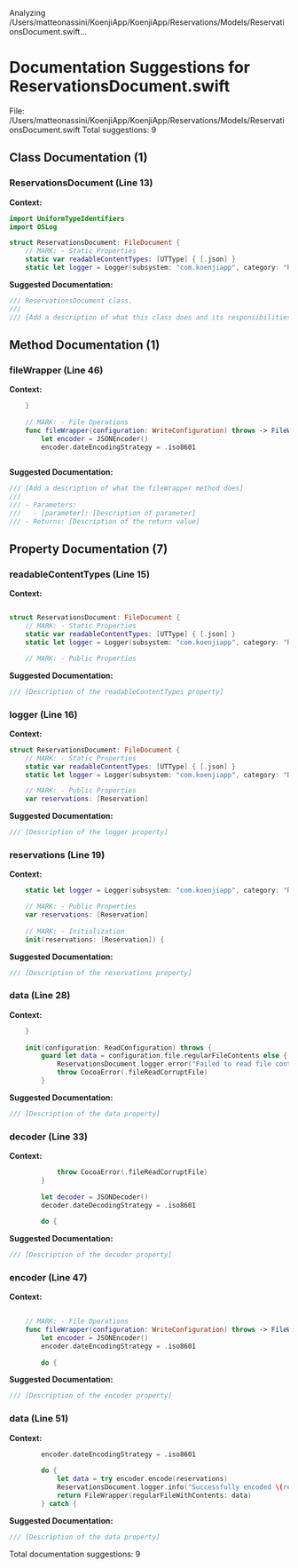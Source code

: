 Analyzing /Users/matteonassini/KoenjiApp/KoenjiApp/Reservations/Models/ReservationsDocument.swift...
# Documentation Suggestions for ReservationsDocument.swift

File: /Users/matteonassini/KoenjiApp/KoenjiApp/Reservations/Models/ReservationsDocument.swift
Total suggestions: 9

## Class Documentation (1)

### ReservationsDocument (Line 13)

**Context:**

```swift
import UniformTypeIdentifiers
import OSLog

struct ReservationsDocument: FileDocument {
    // MARK: - Static Properties
    static var readableContentTypes: [UTType] { [.json] }
    static let logger = Logger(subsystem: "com.koenjiapp", category: "ReservationsDocument")
```

**Suggested Documentation:**

```swift
/// ReservationsDocument class.
///
/// [Add a description of what this class does and its responsibilities]
```

## Method Documentation (1)

### fileWrapper (Line 46)

**Context:**

```swift
    }
    
    // MARK: - File Operations
    func fileWrapper(configuration: WriteConfiguration) throws -> FileWrapper {
        let encoder = JSONEncoder()
        encoder.dateEncodingStrategy = .iso8601
        
```

**Suggested Documentation:**

```swift
/// [Add a description of what the fileWrapper method does]
///
/// - Parameters:
///   - [parameter]: [Description of parameter]
/// - Returns: [Description of the return value]
```

## Property Documentation (7)

### readableContentTypes (Line 15)

**Context:**

```swift

struct ReservationsDocument: FileDocument {
    // MARK: - Static Properties
    static var readableContentTypes: [UTType] { [.json] }
    static let logger = Logger(subsystem: "com.koenjiapp", category: "ReservationsDocument")

    // MARK: - Public Properties
```

**Suggested Documentation:**

```swift
/// [Description of the readableContentTypes property]
```

### logger (Line 16)

**Context:**

```swift
struct ReservationsDocument: FileDocument {
    // MARK: - Static Properties
    static var readableContentTypes: [UTType] { [.json] }
    static let logger = Logger(subsystem: "com.koenjiapp", category: "ReservationsDocument")

    // MARK: - Public Properties
    var reservations: [Reservation]
```

**Suggested Documentation:**

```swift
/// [Description of the logger property]
```

### reservations (Line 19)

**Context:**

```swift
    static let logger = Logger(subsystem: "com.koenjiapp", category: "ReservationsDocument")

    // MARK: - Public Properties
    var reservations: [Reservation]
    
    // MARK: - Initialization
    init(reservations: [Reservation]) {
```

**Suggested Documentation:**

```swift
/// [Description of the reservations property]
```

### data (Line 28)

**Context:**

```swift
    }
    
    init(configuration: ReadConfiguration) throws {
        guard let data = configuration.file.regularFileContents else {
            ReservationsDocument.logger.error("Failed to read file contents")
            throw CocoaError(.fileReadCorruptFile)
        }
```

**Suggested Documentation:**

```swift
/// [Description of the data property]
```

### decoder (Line 33)

**Context:**

```swift
            throw CocoaError(.fileReadCorruptFile)
        }
        
        let decoder = JSONDecoder()
        decoder.dateDecodingStrategy = .iso8601
        
        do {
```

**Suggested Documentation:**

```swift
/// [Description of the decoder property]
```

### encoder (Line 47)

**Context:**

```swift
    
    // MARK: - File Operations
    func fileWrapper(configuration: WriteConfiguration) throws -> FileWrapper {
        let encoder = JSONEncoder()
        encoder.dateEncodingStrategy = .iso8601
        
        do {
```

**Suggested Documentation:**

```swift
/// [Description of the encoder property]
```

### data (Line 51)

**Context:**

```swift
        encoder.dateEncodingStrategy = .iso8601
        
        do {
            let data = try encoder.encode(reservations)
            ReservationsDocument.logger.info("Successfully encoded \(reservations.count) reservations to file")
            return FileWrapper(regularFileWithContents: data)
        } catch {
```

**Suggested Documentation:**

```swift
/// [Description of the data property]
```


Total documentation suggestions: 9

